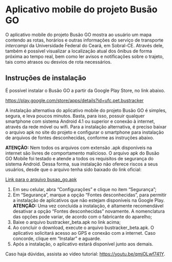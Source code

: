 # Aplicativo mobile do projeto Busão GO

O aplicativo mobile do projeto Busão GO mostra ao usuário um mapa contendo as rotas, horários e outras informações do serviço de transporte *intercampi* da Universidade Federal do Ceará, em Sobral-CE. Através dele, também é possível visualizar a localização atual dos ônibus de forma próxima ao tempo real, bem como ler avisos e notificações sobre o trajeto, tais como atrasos ou desvios de rota necessários.

## Instruções de instalação
É possível instalar o Busão GO a partir da Google Play Store, no link abaixo.

https://play.google.com/store/apps/details?id=ufc.pet.bustracker

A instalação alternativa do aplicativo mobile do projeto Busão GO é simples, segura, e leva poucos minutos. Basta, para isso, possuir qualquer smartphone com sistema Android 4.1 ou superior e conexão à internet, através da rede móvel ou wifi. Para a instalação alternativa, é preciso baixar o arquivo apk no site do projeto e configurar o smartphone para instalação de arquivos de fontes desconhecidas, conforme as instruções abaixo.

**ATENÇÃO:** Nem todos os arquivos com extensão .apk disponíveis na internet são livres de comportamento malicioso. O arquivo apk do Busão GO Mobile foi testado e atende a todos os requisitos de segurança do sistema Android. Dessa forma, sua instalação não oferece riscos a seus usuários, desde que o arquivo tenha sido baixado do link oficial:

[Link para o arquivo busao_go.apk](https://github.com/PET-EC-Sobral/BusTrackerMobile/raw/bugOnibus/app/busao_go.apk)

1. Em seu celular, abra “Configurações” e clique no item “Segurança”;
2. Em “Segurança”, marque a opção “Fontes desconhecidas”, para permitir a instalação de aplicativos que não estejam disponíveis na Google Play. **ATENÇÃO:** Uma vez concluída a instalação, é altamente recomendável desativar a opção “Fontes desconhecidas” novamente. A nomenclatura das opções pode variar, de acordo com o fabricante do aparelho;
3. Baixe o arquivo bustracker_beta.apk no link acima;
4. Ao concluir o download, execute o arquivo bustracker_beta.apk. O aplicativo solicitará acesso ao GPS e conexão com a internet. Caso concorde, clique em “Instalar” e aguarde.
5. Após a instalação, o aplicativo estará disponível junto aos demais.

Caso haja dúvidas, assista ao vídeo tutorial: https://youtu.be/qmjOLwf741Y.
